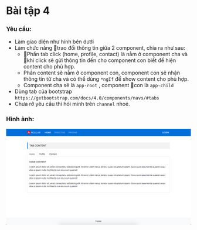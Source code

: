 # Bài tập 4
### Yêu cầu:
- Làm giao diện như hình bên dưới
- Làm chức năng trao đổi thông tin giữa 2 component, chia ra như sau:
    - Phần tab click (home, profile, contact) là nằm ở component cha và khi click sẽ gửi thông tin đến cho component con biết để hiện content cho phù hợp.
    - Phần content sẽ nằm ở component con, component con sẽ nhận thông tin từ cha và có thể dùng `*ngIf` để show content cho phù hợp.
    - Component cha sẽ là `app-root` , component con là `app-child`
- Dùng tab của bootstrap `https://getbootstrap.com/docs/4.0/components/navs/#tabs`
- Chưa rở yêu cầu thì hỏi mình trên `channel` nhoé.

### Hình ảnh:
![image info](./exercise-4.png)
